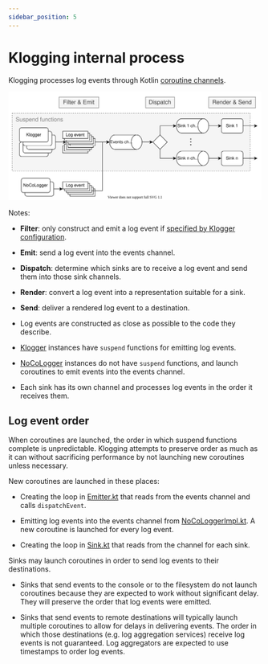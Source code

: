 ```yaml
---
sidebar_position: 5
---
```


# Klogging internal process

Klogging processes log events through Kotlin [coroutine channels](https://kotlinlang.org/docs/channels.html).

![Klogging process diagram](/img/klogging-process.svg)

Notes:

- **Filter**: only construct and emit a log event if [specified by Klogger configuration](level-checking).

- **Emit**: send a log event into the events channel.

- **Dispatch**: determine which sinks are to receive a log event and send them into those sink channels.

- **Render**: convert a log event into a representation suitable for a sink.

- **Send**: deliver a rendered log event to a destination.

- Log events are constructed as close as possible to the code they describe.

- [Klogger](../loggers/defining-loggers) instances have `suspend` functions for emitting log events.

- [NoCoLogger](../loggers/defining-loggers) instances do not have `suspend` functions, and launch coroutines
  to emit events into the events channel.

- Each sink has its own channel and processes log events in the order it receives them.

## Log event order

When coroutines are launched, the order in which suspend functions complete is unpredictable.
Klogging attempts to preserve order as much as it can without sacrificing performance by not launching
new coroutines unless necessary.

New coroutines are launched in these places:

- Creating the loop in [Emitter.kt](https://github.com/klogging/klogging/blob/main/src/commonMain/kotlin/io/klogging/internal/Emitter.kt#L41) that reads from the events channel and calls `dispatchEvent`.

- Emitting log events into the events channel from
  [NoCoLoggerImpl.kt](https://github.com/klogging/klogging/blob/main/src/commonMain/kotlin/io/klogging/impl/NoCoLoggerImpl.kt#L43).
  A new coroutine is launched for every log event.

- Creating the loop in [Sink.kt](https://github.com/klogging/klogging/blob/main/src/commonMain/kotlin/io/klogging/internal/Sink.kt#L41)
  that reads from the channel for each sink.

Sinks may launch coroutines in order to send log events to their destinations.

- Sinks that send events to the console or to the filesystem do not launch coroutines because they are expected to
  work without significant delay. They will preserve the order that log events were emitted.

- Sinks that send events to remote destinations will typically launch multiple coroutines to allow for delays
  in delivering events. The order in which those destinations (e.g. log aggregation services) receive log events
  is not guaranteed. Log aggregators are expected to use timestamps to order log events.
